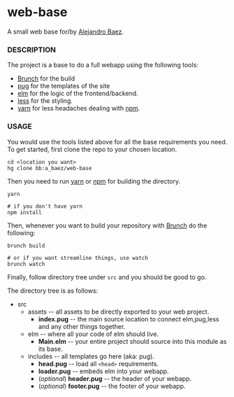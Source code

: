 # web-base
A small web base for/by [Alejandro Baez][tw].


### DESCRIPTION
The project is a base to do a full webapp using the following tools:

* [Brunch] for the build
* [pug] for the templates of the site
* [elm] for the logic of the frontend/backend.
* [less] for the styling.
* [yarn] for less headaches dealing with [npm].


### USAGE
You would use the tools listed above for all the base requirements you need. To get started, first clone the repo to your chosen location.

``` fish
cd <location you want>
hg clone bb:a_baez/web-base
```
Then you need to run [yarn] or [npm] for building the directory.

``` fish
yarn

# if you don't have yarn
npm install
```

Then, whenever you want to build your repository with [Brunch] do the following:

``` fish
brunch build

# or if you want streamline things, use watch
brunch watch
```


Finally, follow directory tree under `src` and you should be good to go.

The directory tree is as follows:

* src
  * assets -- all assets to be directly exported to your web project.
    * **index.pug** -- the main source location to connect elm,pug,less and any other things together.
  * elm -- where all your code of elm should live.
    * **Main.elm** -- your entire project should source into this module as its base.
  * includes -- all templates go here (aka: pug).
    * **head.pug** -- load all `<head>` requirements.
    * **loader.pug** -- embeds elm into your webapp.
    * (_optional_) **header.pug** -- the header of your webapp.
    * (_optional_) **footer.pug** -- the footer of your webapp.



[tw]: https://twitter.com/a_baez
[Brunch]: http://brunch.io
[pug]: https://pugjs.org/api/getting-started.html
[elm]: http://elm-lang.org/
[less]: http://lesscss.org/
[npm]: https://npmjs.org
[yarn]: https://yarnpkg.com
